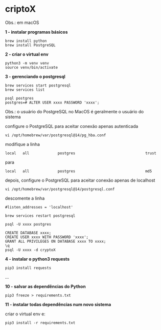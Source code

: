 # criptoX

Obs.: em macOS

__1 - instalar programas básicos__

```
brew install python
brew install PostgreSQL
```
__2 - criar o virtual env__

```
python3 -m venv venv
source venv/bin/activate
```

__3 - gerenciando o postgresql__

```
brew services start postgresql
brew services list

psql postgres
postgres=# ALTER USER xxxx PASSWORD 'xxxx';
```

Obs.: o usuário do PostgreSQL no MacOS é geralmente o usuário do sistema

configure o PostgreSQL para aceitar conexão apenas autenticada

`vi /opt/homebrew/var/postgresql@14/pg_hba.conf`

modifique a linha 

`local   all             postgres                                trust`

para

`local   all             postgres                                md5`

depois, configure o PostgreSQL para aceitar conexão apenas de localhost

`vi /opt/homebrew/var/postgresql@14/postgresql.conf`

descomente a linha 

`#listen_addresses = 'localhost'`

```
brew services restart postgresql

psql -U xxxx postgres

CREATE DATABASE xxxx;
CREATE USER xxxx WITH PASSWORD 'xxxx';
GRANT ALL PRIVILEGES ON DATABASE xxxx TO xxxx;
\q
psql -U xxxx -d cryptoX
```
__4 - instalar o python3 requests__

`pip3 install requests`



...


__10 - salvar as dependências do Python__

`pip3 freeze > requirements.txt`

__11 - instalar todas dependências num novo sistema__

criar o virtual env e:

`pip3 install -r requirements.txt`



